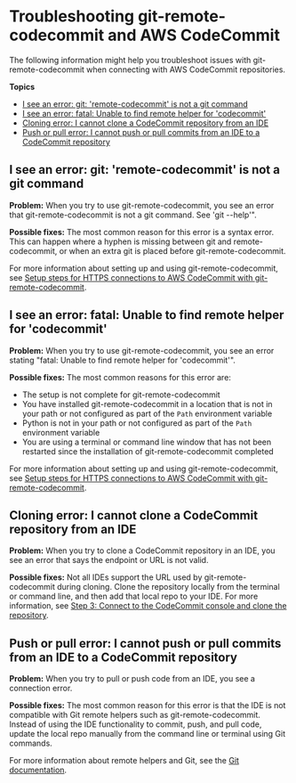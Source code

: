 # Troubleshooting git\-remote\-codecommit and AWS CodeCommit<a name="troubleshooting-grc"></a>

The following information might help you troubleshoot issues with git\-remote\-codecommit when connecting with AWS CodeCommit repositories\.

**Topics**
+ [I see an error: git: 'remote\-codecommit' is not a git command](#troubleshooting-grc-syn1)
+ [I see an error: fatal: Unable to find remote helper for 'codecommit'](#troubleshooting-grc-syn2)
+ [Cloning error: I cannot clone a CodeCommit repository from an IDE](#troubleshooting-grc-ide1)
+ [Push or pull error: I cannot push or pull commits from an IDE to a CodeCommit repository](#troubleshooting-grc-ide2)

## I see an error: git: 'remote\-codecommit' is not a git command<a name="troubleshooting-grc-syn1"></a>

**Problem:** When you try to use git\-remote\-codecommit, you see an error that git\-remote\-codecommit is not a git command\. See 'git \-\-help'"\.

**Possible fixes:** The most common reason for this error is a syntax error\. This can happen where a hyphen is missing between git and remote\-codecommit, or when an extra git is placed before git\-remote\-codecommit\.

For more information about setting up and using git\-remote\-codecommit, see [Setup steps for HTTPS connections to AWS CodeCommit with git\-remote\-codecommit](setting-up-git-remote-codecommit.md)\.

## I see an error: fatal: Unable to find remote helper for 'codecommit'<a name="troubleshooting-grc-syn2"></a>

**Problem:** When you try to use git\-remote\-codecommit, you see an error stating "fatal: Unable to find remote helper for 'codecommit'"\.

**Possible fixes:** The most common reasons for this error are:
+ The setup is not complete for git\-remote\-codecommit
+ You have installed git\-remote\-codecommit in a location that is not in your path or not configured as part of the `Path` environment variable
+ Python is not in your path or not configured as part of the `Path` environment variable
+ You are using a terminal or command line window that has not been restarted since the installation of git\-remote\-codecommit completed

For more information about setting up and using git\-remote\-codecommit, see [Setup steps for HTTPS connections to AWS CodeCommit with git\-remote\-codecommit](setting-up-git-remote-codecommit.md)\.

## Cloning error: I cannot clone a CodeCommit repository from an IDE<a name="troubleshooting-grc-ide1"></a>

**Problem:** When you try to clone a CodeCommit repository in an IDE, you see an error that says the endpoint or URL is not valid\.

**Possible fixes:** Not all IDEs support the URL used by git\-remote\-codecommit during cloning\. Clone the repository locally from the terminal or command line, and then add that local repo to your IDE\. For more information, see [Step 3: Connect to the CodeCommit console and clone the repository](setting-up-git-remote-codecommit.md#setting-up-git-remote-codecommit-connect-console)\.

## Push or pull error: I cannot push or pull commits from an IDE to a CodeCommit repository<a name="troubleshooting-grc-ide2"></a>

**Problem:** When you try to pull or push code from an IDE, you see a connection error\.

**Possible fixes:** The most common reason for this error is that the IDE is not compatible with Git remote helpers such as git\-remote\-codecommit\. Instead of using the IDE functionality to commit, push, and pull code, update the local repo manually from the command line or terminal using Git commands\.

For more information about remote helpers and Git, see the [Git documentation](https://git-scm.com/docs/git-remote-helpers)\.